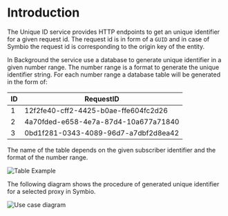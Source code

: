 # Introduction
The Unique ID service provides HTTP endpoints to get an unique identifier for a given request id. The request id is in form of a `GUID` and in case of Symbio the request id is corresponding to the origin key of the entity.

In Background the service use a database to generate unique identifier in a given number range. The number range is a format to generate the unique identifier string. For each number range a database table will be generated in the form of:

| ID     | RequestID                             |
| -------|---------------------------------------|
| 1      | 12f2fe40-cff2-4425-b0ae-ffe604fc2d26  |
| 2      | 4a70fded-e658-4e7a-87d4-10a677a71840  |
| 3      | 0bd1f281-0343-4089-96d7-a7dbf2d8ea42  |

The name of the table depends on the given subscriber identifier and the format of the number range.

![Table Example](media/table-example.png)

The following diagram shows the procedure of generated unique identifier for a selected proxy in Symbio.

![Use case diagram](media/mermaid.png)